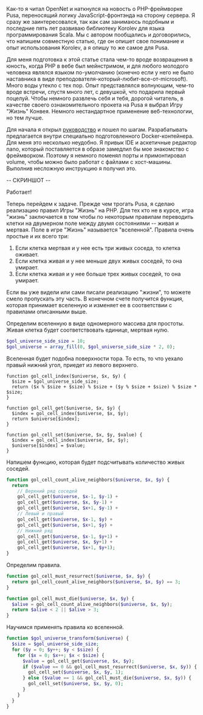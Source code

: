 Как-то я читал OpenNet и наткнулся на новость о PHP-фреймворке Pusa, переносящий логику JavaScript-фронтэнда на сторону сервера. Я сразу же заинтересовался, так как сам занимаюсь подобным и последние пять лет развиваю библиотеку Korolev для языка программирования Scala. Мы с автором пообщались и договорились, что напишем совместную статью, где он опишет свое понимание и опыт использования Korolev, а я опишу то же самое для Pusa.

Для меня подготовка к этой статье стала чем-то вроде возвращения в юность, когда PHP в вебе был мейнстримом, и для любого молодого человека являлся языком по-умолчанию (конечно если у него не было наставника в виде преподователя-который-любит-все-от-microsoft). Много воды утекло с тех пор. Опыт представлялся волнующим, чем-то вроде встречи, спустя много лет, с девушкой, что подарила первый поцелуй. Чтобы немного развлечь себя и тебя, дорогой читатель, в качестве своего ознакомительного прокета на Pusa я выбрал Игру "Жизнь" Конвея. Немного нестандартное применение веб-технологии, но тем лучше.

Для начала я открыл [руководство](https://gitlab.com/catlair/pusa/-/tree/main) и пошел по шагам. Разрабатывать предлагается внутри специально подготовленного Docker-контейнера. Для меня это несколько неудобно. Я привык IDE и аскетичные редактор nano, который поставляется в образе замедлил бы мое знакомство с фреймворком. Поэтому я немного поменял порты и примонтировал volume, чтобы можно было работат с файлами с хост-машины. Выполнив несложную инструкцию я получил это.

-- СКРИНШОТ --

Работает!

Теперь перейдем к задаче. Прежде чем трогать Pusa, я сделаю реализацию правил Игры "Жизнь" на PHP. Для тех кто не в курсе, игра "жизнь" заключается в том чтобы по некоторым правилам переводить клетки на двумерном поле между двумя состояниями -- живая и мертвая. Поле в игре "Жизнь" называется "вселенной". Правила очень простые и их всего три:

1. Если клетка мертвая и у нее есть три живых соседа, то клетка оживает.
2. Если клетка живая и у нее меньше двух живых соседей, то она умирает.
3. Если клетка живая и у нее больше трех живых соседей, то она умирает.

Если вы уже видели или сами писали реализацию "жизни", то можете смело пропускать эту часть. В конечном счете получится функция, которая принимает вселенную и изменяет ее в соответствии с правилами описанными выше. 

Определим вселенную в виде одномерного массива для простоты. Живая клетка будет соответствовать единице, мертвая нулю.

```php
$gol_universe_side_size = 10;
$gol_universe = array_fill(0, $gol_universe_side_size * 2, 0);
```

Вселенная будет подобна поверхности тора. То есть, то что уехало правый нижний угол, приедет из левого верхнего.

```
function gol_cell_index($universe, $x, $y) {
  $size = $gol_universe_side_size;
  return ($x % $size + $size) % $size + ($y % $size + $size) % $size * $size;
}

function gol_cell_get($universe, $x, $y) {
  $index = gol_cell_index($universe, $x, $y);
  return $universe[$index];
}

function gol_cell_set($universe, $x, $y, $value) {
  $index = gol_cell_index($universe, $x, $y);
  $universe[$index] = $value;
}        
```

Напишем функцию, которая будет подсчитывать количество живых соседей.

```php
function gol_cell_count_alive_neighbors($universe, $x, $y) {
  return
    // Верхний ряд соседей 
    gol_cell_get($universe, $x-1, $y-1) +
    gol_cell_get($universe, $x, $y-1) +
    gol_cell_get($universe, $x+1, $y-1) +
    // Левый и правый
    gol_cell_get($universe, $x-1, $y) +
    gol_cell_get($universe, $x+1, $y) +
    // Нижний ряд
    gol_cell_get($universe, $x-1, $y+1) +
    gol_cell_get($universe, $x, $y+1) +
    gol_cell_get($universe, $x+1, $y+1);        
}
```

Определим правила.

```php
function gol_cell_must_resurrect($universe, $x, $y) {
  return gol_cell_count_alive_neighbors($universe, $x, $y) == 3;
}

function gol_cell_must_die($universe, $x, $y) {
  $alive = gol_cell_count_alive_neighbors($universe, $x, $y);
  return $alive < 2 || $alive > 3;
}
```

Научимся применять правила ко вселенной.

```php
function $gol_universe_transform($universe) {
  $size = $gol_universe_side_size;
  for ($y = 0; $y++; $y < $size) {
    for ($x = 0; $x++; $x < $size) {
      $value = gol_cell_get($universe, $x, $y);
      if ($value == 0 && gol_cell_must_resurrect($universe, $x, $y)) {
        gol_cell_set($universe, $x, $y, 1);
      } else ($value == 1 && gol_cell_must_die($universe, $x, $y)) {
        gol_cell_set($universe, $x, $y, 0);
      } 
    }
  }
}
```



